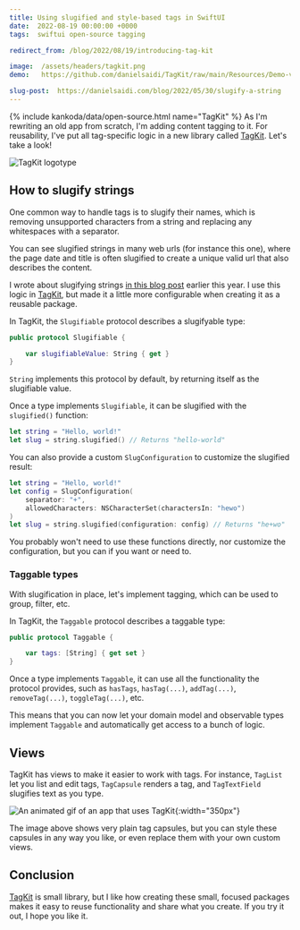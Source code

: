 ```yaml
---
title: Using slugified and style-based tags in SwiftUI
date:  2022-08-19 00:00:00 +0000
tags:  swiftui open-source tagging

redirect_from: /blog/2022/08/19/introducing-tag-kit

image:  /assets/headers/tagkit.png
demo:   https://github.com/danielsaidi/TagKit/raw/main/Resources/Demo-v2.gif

slug-post:  https://danielsaidi.com/blog/2022/05/30/slugify-a-string
---
```


{% include kankoda/data/open-source.html name="TagKit" %}
As I'm rewriting an old app from scratch, I'm adding content tagging to it. For reusability, I've put all tag-specific logic in a new library called [TagKit]({{project.url}}). Let's take a look!

![TagKit logotype]({{page.image}})


## How to slugify strings

One common way to handle tags is to slugify their names, which is removing unsupported characters from a string and replacing any whitespaces with a separator.

You can see slugified strings in many web urls (for instance this one), where the page date and title is often slugified to create a unique valid url that also describes the content.

I wrote about slugifying strings [in this blog post]({{page.slug-post}}) earlier this year. I use this logic in [TagKit]({{project.url}}), but made it a little more configurable when creating it as a reusable package.

In TagKit, the ``Slugifiable`` protocol describes a slugifyable type:

```swift
public protocol Slugifiable {

    var slugifiableValue: String { get }
}
```

`String` implements this protocol by default, by returning itself as the slugifiable value.

Once a type implements ``Slugifiable``, it can be slugified with the `slugified()` function:

```swift
let string = "Hello, world!"
let slug = string.slugified() // Returns "hello-world"
```

You can also provide a custom ``SlugConfiguration`` to customize the slugified result:

```swift
let string = "Hello, world!"
let config = SlugConfiguration(
    separator: "+",
    allowedCharacters: NSCharacterSet(charactersIn: "hewo")
)
let slug = string.slugified(configuration: config) // Returns "he+wo"
```

You probably won't need to use these functions directly, nor customize the configuration, but you can if you want or need to.


### Taggable types

With slugification in place, let's implement tagging, which can be used to group, filter, etc.

In TagKit, the ``Taggable`` protocol describes a taggable type:

```swift
public protocol Taggable {

    var tags: [String] { get set }
}
```

Once a type implements ``Taggable``, it can use all the functionality the protocol provides, such as `hasTags`, `hasTag(...)`, `addTag(...)`, `removeTag(...)`, `toggleTag(...)`, etc.

This means that you can now let your domain model and observable types implement ``Taggable`` and automatically get access to a bunch of logic.


## Views

TagKit has views to make it easier to work with tags. For instance, ``TagList`` let you list and edit tags, ``TagCapsule`` renders a tag, and ``TagTextField`` slugifies text as you type.

![An animated gif of an app that uses TagKit]({{page.demo}}){:width="350px"}

The image above shows very plain tag capsules, but you can style these capsules in any way you like, or even replace them with your own custom views.


## Conclusion

[TagKit]({{project.url}}) is small library, but I like how creating these small, focused packages makes it easy to reuse functionality and share what you create. If you try it out, I hope you like it.